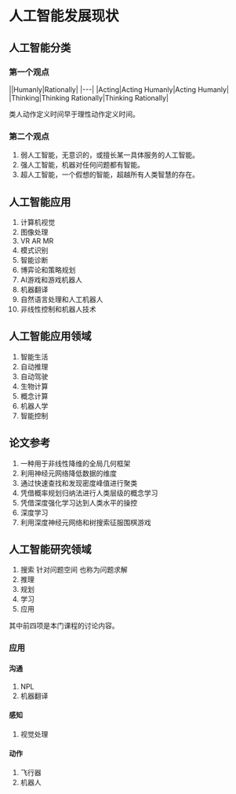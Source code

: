 # 人工智能发展现状

## 人工智能分类

### 第一个观点

||Humanly|Rationally|
|---|
|Acting|Acting Humanly|Acting Humanly|
|Thinking|Thinking Rationally|Thinking Rationally|

类人动作定义时间早于理性动作定义时间。

### 第二个观点

1. 弱人工智能，无意识的，或擅长某一具体服务的人工智能。
2. 强人工智能，机器对任何问题都有智能。
3. 超人工智能，一个假想的智能，超越所有人类智慧的存在。

## 人工智能应用

1. 计算机视觉
2. 图像处理
3. VR AR MR
4. 模式识别
5. 智能诊断
6. 博弈论和策略规划
7. AI游戏和游戏机器人
8. 机器翻译
9. 自然语言处理和人工机器人
10. 非线性控制和机器人技术

## 人工智能应用领域
1. 智能生活
2. 自动推理
3. 自动驾驶
4. 生物计算
5. 概念计算
6. 机器人学
7. 智能控制

## 论文参考
1. 一种用于非线性降维的全局几何框架
2. 利用神经元网络降低数据的维度
3. 通过快速查找和发现密度峰值进行聚类
4. 凭借概率规划归纳法进行人类层级的概念学习
5. 凭借深度强化学习达到人类水平的操控
6. 深度学习
7. 利用深度神经元网络和树搜索征服围棋游戏

## 人工智能研究领域
1. 搜索 针对问题空间 也称为问题求解
2. 推理
3. 规划
4. 学习
5. 应用

其中前四项是本门课程的讨论内容。

### 应用

#### 沟通
1. NPL
2. 机器翻译

#### 感知
1. 视觉处理

#### 动作
1. 飞行器
2. 机器人
